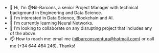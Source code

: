 - 👋 Hi, I’m @Nil-Barcons, a senior Project Manager with technical background in Engineering and Data Science.
- 👀 I’m interested in Data Science, Blockchain and AI.
- 🌱 I’m currently learning Neural Networks.
- 💞️ I’m looking to collaborate on any disrupting project that includes any of the above.
- 📫 How to reach me: email me (nilbarconsventura@hotmail.com) or call me (+34 644 464 246). Thanks!

<!---
Nil-Barcons/Nil-Barcons is a ✨ special ✨ repository because its `README.md` (this file) appears on your GitHub profile.
You can click the Preview link to take a look at your changes.
--->
